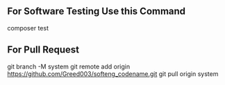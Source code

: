 ## For Software Testing Use this Command
 composer test

## For Pull Request
git branch -M system
git remote add origin https://github.com/Greed003/softeng_codename.git
git pull origin system
